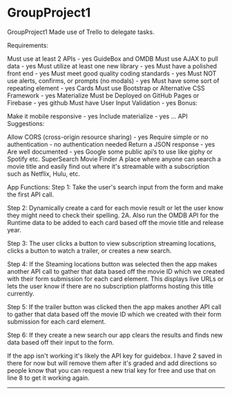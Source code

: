 # GroupProject1
GroupProject1
Made use of Trello to delegate tasks.

Requirements:

Must use at least 2 APIs - yes GuideBox and OMDB
Must use AJAX to pull data - yes
Must utilize at least one new library - yes
Must have a polished front end - yes
Must meet good quality coding standards - yes
Must NOT use alerts, confirms, or prompts (no modals) - yes
Must have some sort of repeating element - yes Cards
Must use Bootstrap or Alternative CSS Framework - yes Materialize
Must be Deployed on GitHub Pages or Firebase - yes github
Must have User Input Validation - yes
Bonus:

Make it mobile responsive - yes
Include materialize - yes
...
API Suggestions:

Allow CORS (cross-origin resource sharing) - yes
Require simple or no authentication - no authentication needed
Return a JSON response - yes
Are well documented - yes
Google some public api’s to use like giphy or Spotify etc.
SuperSearch Movie Finder
A place where anyone can search a movie title and easily find out where it's streamable with a subscription such as Netflix, Hulu, etc.

App Functions:
Step 1: Take the user's search input from the form and make the first API call.

Step 2: Dynamically create a card for each movie result or let the user know they might need to check their spelling. 
2A. Also run the OMDB API for the Runtime data to be added to each card based off the movie title and release year.

Step 3: The user clicks a button to view subscription streaming locations, clicks a button to watch a trailer, or creates a new search.

Step 4: If the Steaming locations button was selected then the app makes another API call to gather that data based off the movie ID which we created with their form submission for each card element. This displays live URLs or lets the user know if there are no subscription platforms hosting this title currently. 

Step 5: If the trailer button was clicked then the app makes another API call to gather that data based off the movie ID which we created with their form submission for each card element. 

Step 6: If they create a new search our app clears the results and finds new data based off their input to the form. 

If the app isn't working it's likely the API key for guidebox. I have 2 saved in there for now but will remove them after it's graded and add directions so people know that you can request a new trial key for free and use that on line 8 to get it working again.


<!--//From a template I found online//-->
<!--## Getting Started-->
<!---->
<!--These instructions will get you a copy of the project up and running on your local machine for development and testing purposes. See deployment for notes on how to deploy the project on a live system.-->
<!---->
<!--### Prerequisites-->
<!---->
<!--What things you need to install the software and how to install them-->
<!---->
<!--```-->
<!--Give examples-->
<!--```-->
<!---->
<!--### Installing-->
<!---->
<!--A step by step series of examples that tell you how to get a development env running-->
<!---->
<!--Say what the step will be-->
<!---->
<!---->
<!--## Deployment-->
<!---->
<!--Add additional notes about how to deploy this on a live system-->
<!---->
<!--## Built With-->
<!---->
<!--* VSCode -->
<!---->

-------